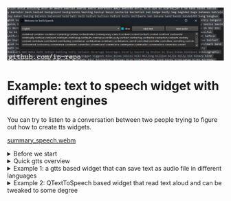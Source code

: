 
<img src="output.jpg" ></omg>





# Example: text to speech widget with different engines

You can try to listen to a conversation between two people trying to figure out how to create tts widgets.

[summary_speech.webm](https://github.com/ip-repo/guides/assets/123945379/14f7f8b5-6822-48ce-bb91-b3de7bcd3596)

<details><summary>Before we start</summary>

First we need to install to python libraries: PySide6 and gtts.
```
#python 3.12
git clone https://github.com/ip-repo/guides.git
cd example-tts-pyside6
python -m venv ttsv
ttsv\Scripts\activate
pip install PySide6 #6.6.2
pip install gtts #2.5.1
```

</details>

<details><summary>Quick gtts overview</summary>

Basic usage
```
#convert txt file to audio
gtts-cli "Hello world" --output hello-world.mp3
#convert txt file to slower audio
gtts-cli "Slow speech" --slow --output hello-world.mp3
gtts-cli -f text.txt --output text-as-speech.mp3
#convert txt file to audio with other supported language
gtts-cli -f text.txt -l fr --output french-speech.mp3 
#convert to other supported language
gtts-cli "Bonjour mounde" -l fr --output french.mp3
#list supported languages
gtts-cli --all
#help
gtts-cli --help
```
String to speech 
```python
from gtts import gTTS
mytext = "Bonjour monde"
language = "fr"
myobj = gTTS(text=mytext, lang=language, slow=False)
myobj.save("french.mp3")

```
Text file to speech mp3
```python
from gtts import gTTS
with open("textfile.txt", "r") as f:
    mytext = f.read()
language = "vi"
myobj = gTTS(text=mytext, lang=language, slow=False)
myobj.save("vietnamese.mp3")

```
</details>
<details><summary>Example 1: a gtts based widget that can save text as audio file in different languages</summary>
	
Lets start by importing the necessary objects and creating a class for our widget.

```python
import gtts
import gtts.lang
from PySide6.QtTextToSpeech import QTextToSpeech
from PySide6.QtWidgets import (QApplication,QStyleFactory, QWidget,QFileDialog, QHBoxLayout,QVBoxLayout, 
								QTextEdit, QPushButton, QComboBox,QCheckBox)
from PySide6.QtGui import QIcon
import time
import subprocess

class TextToSpeechWidget(QWidget):
	def __init__(self, *args, **kargs) -> None:
		super().__init__(*args, **kargs)
        self.init_objects()
		self.init_ui()
		self.init_signals()

```
Next we will create a method to init the ui.

```python
	def init_ui(self):
		self.setWindowTitle("Welcome to TextToSpeech")
		self.setWindowIcon(QIcon("logo.png"))
		self.setGeometry(0,0, 600,400)
		controls_layout = QHBoxLayout()
		controls_layout.setSpacing(2)
		#select language 
		self.lang_box = QComboBox()
		self.lang_box.addItems(self.reverse_lang_dict.keys())
		#save text
		self.save_text_btn =QPushButton("save text")
		#save speech
		self.save_speech_btn = QPushButton("save audio")
		#set slow speech
		self.slow = QCheckBox("slow")
		controls_layout.addWidget(self.lang_box, 3)
		controls_layout.addWidget(self.slow,1//4)
		controls_layout.addWidget(self.save_text_btn, 1)
		controls_layout.addWidget(self.save_speech_btn, 1)
		main_layout = QVBoxLayout()
		#text container
		self.text_edit = QTextEdit()
		main_layout.addLayout(controls_layout,1)
		main_layout.addWidget(self.text_edit, 10)
		self.setLayout(main_layout)

```
Now can create a text object or a language dictionary

```python
def init_objects(self):
	#this number is the maximum characters that will be processed from text edit widget
	self.text_max_len = 5000
	#languages dictionary for combo box and gtts
	self.lang_dict = gtts.lang.tts_langs()
	self.reverse_lang_dict = {}
	for key in self.lang_dict.keys():
		self.reverse_lang_dict[self.lang_dict[key]] = key
	#file handler
	self.file_dialog = QFileDialog()
```
We have created qt object that has signals and this will help us react to user input.
```python
def init_signals(self):
	#save speech clicked
	self.save_speech_btn.clicked.connect(self.save_speech_btn_clicked)
	#save text clicked
	self.save_text_btn.clicked.connect(self.save_txt_btn_clicked)
```
The signlas are linked to methods that get executed when buttons are clicked.
```python
def save_speech_btn_clicked(self):
	#get the text in the text container
	text = self.text_edit.toPlainText()
	if text:
		#disable widget
		self.setDisabled(True)
		self.setWindowTitle("Working on it....")
		#test if user want a slow speech
		if self.slow.checkState().value == 2:
			slow = True
		else:
			slow = False
		#find out which language to use 
		lang = self.reverse_lang_dict[self.lang_box.currentText()]
		#prepare saving path
		file_name, _ = self.file_dialog.getSaveFileName(None,"Save speech as audio",
		"output.mp3","MP3 (*.mp3);;WAV (*.wav);;")
		if file_name:
			#time to creation time
			t1_start = time.perf_counter()
			#create audio file with gtts-cli
			if slow:
				subprocess.run(["gtts-cli", text[:self.text_max_len],"--slow", "--output", file_name, "-l", lang])
			else:
				subprocess.run(["gtts-cli", text[:self.text_max_len],"--output", file_name, "-l", lang])
			#end time
			t1_stop = time.perf_counter()
			print("exection time:",t1_stop - t1_start, "seconds")
		#enable widget
		self.setEnabled(True)
		self.setWindowTitle("Saved: {}".format(file_name))		
	else:
		self.setWindowTitle("Can't convert nothing....")

def save_txt_btn_clicked(self):
	#disable widget
	self.setDisabled(True)
	#prepare text and cut up to the maximum length
	text = self.text_edit.toPlainText()[:self.text_max_len]
	#prepare saving path
	filename,_ = self.file_dialog.getSaveFileName(None,"Save as text file","output.txt",
	"Text Files (*.txt)")
	if filename:
		#save text file
		with open(filename, "w") as f:
			f.write(text)
		#enable widget
		self.setEnabled(True)
		self.setWindowTitle("Saved: {}".format(filename))
			



```
And now we can create out widget and launch it.
```python 
if __name__ == "__main__":
    #create application instance
	app = QApplication()
    #set application style
	app.setStyle(QStyleFactory.keys()[2])
	app_widget = TextToSpeechWidget()
	#maximum characters length to process to speech 
	app_widget.text_max_len = 10000
	app_widget.show()
	app.exec()
```
If you have created a venv and installed the required libraries you can now Run the file **widget_one_run.py**
```python
(ttsv)python widget_one_run.py
```
This will work well depending on your hardware and can take a long time to process try remaining around 5000 characters.
While the speech is being processed the widget is unavailable.
It might seem surprising but 10000 characters can turn into a audio file of 15 mins.
</details>

<details>
	<summary>Example 2: QTextToSpeech based widget that read text aloud and can be tweaked to some degree</summary>
Lets start by importing the necessary objects and creating a class for our widget.
	
```python
from PySide6.QtTextToSpeech import QTextToSpeech
from PySide6.QtWidgets import (QApplication,QStyleFactory, QWidget,QSpinBox, QFileDialog, QHBoxLayout,QVBoxLayout, 
								QTextEdit, QPushButton, QComboBox,QLabel)
from PySide6.QtGui import QIcon

class TextToSpeetQt(QWidget):
	def __init__(self, *args, **kargs) -> None:
		super().__init__(*args, **kargs)
		self.init_ui()
		self.init_objects()
		self.init_signals()

```
Next we will create a method to init the ui.
```python
def init_ui(self):
	self.setWindowTitle("Welcome to TextToSpeech")
	self.setWindowIcon(QIcon("logo.png"))
	main_layout = QVBoxLayout()
	controls_layout = QHBoxLayout()
	self.open_text_btn = QPushButton("Open")
	self.pitch_box = QSpinBox()
	self.pitch_box.setRange(-10,10)
	self.rate_box = QSpinBox()
	self.rate_box.setRange(-10,10)
	self.volume_box = QSpinBox()
	self.volume_box.setValue(1)
	self.volume_box.setRange(0	,10)
	self.say_btn = QPushButton("say")
	self.voice_box = QComboBox()
	self.label1 = QLabel("")
	controls_layout.addWidget(self.open_text_btn)
	controls_layout.addWidget(self.pitch_box)
	controls_layout.addWidget(self.rate_box)
	controls_layout.addWidget(self.volume_box)
	controls_layout.addWidget(self.voice_box)
	controls_layout.addWidget(self.say_btn)

	self.text_edit = QTextEdit()
	main_layout.addLayout(controls_layout, 1)
	main_layout.addWidget(self.text_edit, 9)
	main_layout.addWidget(self.label1,1//3)
	self.setLayout(main_layout)	
```
 Then  create the init signals and objects methods.
 ```python
def init_signals(self):
		self.open_text_btn.clicked.connect(self.open_text_file)
		self.say_btn.clicked.connect(self.say)
		self.tts.stateChanged.connect(self.update_state)
		self.tts.sayingWord.connect(self.current_word)

def init_objects(self):
	self.file_dialog = QFileDialog()
	self.tts = QTextToSpeech()
	self.last_10_word = []
	self.voice_dict = {}
	for i, voice in enumerate(self.tts.availableVoices()):
		name = voice.name()
		gender = voice.gender()
		if name and gender:
			self.voice_dict[i] = [name, gender, voice.genderName(gender)]
			self.voice_box.addItem(name)
			
	self.tts.setVoice(self.tts.availableVoices()[2])
	self.tts.setVolume(1.0)
	self.tts.setRate(0.0)
	self.tts.setPitch(0.0)
```

```python
def open_text_file(self):
	file_name, _ = self.file_dialog.getOpenFileName(
		parent=None,
		caption="Open a text file",
		dir=".",
		filter="Text files (*.txt)"
	)
	if file_name:
		with open(file_name, "r") as f:
			text = f.read()
			self.text_edit.setText(text)
			self.setWindowTitle(file_name)
	else:
		self.setWindowTitle("Welcom to Text To Speech")
```
```python
def say(self):
	if self.say_btn.text() == "say":
		current_voice = self.voice_box.currentText()
		for  voice in self.tts.availableVoices():
			if voice.name() == current_voice:
				self.tts.setVoice(voice)
		self.tts.setPitch(self.pitch_box.value()/10.0)
		self.tts.setRate(self.rate_box.value()/10.0)
		self.tts.setVolume(self.volume_box.value()/10.0)

		self.tts.say(self.text_edit.toPlainText())
		self.say_btn.setText("stop")	
	else:
		self.tts.stop()
		self.say_btn.setText("say")
```

```python
def update_state(self, *args):
	if self.tts.state() == QTextToSpeech.State.Ready:
		self.say_btn.setText("say")
						
def current_word(self, *args):
	if len(self.last_10_word) < 3:
		self.last_10_word.append(args[0])
		self.create_nice_html(args[0])
	else:
		self.last_10_word.insert(0, args[0])

		self.last_10_word.pop(-1)
		self.create_nice_html(args[0])
```

```python
def create_nice_html(self,current: str, color: str="yellow",words_color: str="white"):
	current_word = "<font color={}>{}</font>"
	res = ""
	for word in self.last_10_word:
		if word == current:
			current_word = "<font color={}>{} </font>".format(color, current)
			res+=current_word + " "
		else:
			other_word = "<font color={}>{}</font>".format(words_color, word)
			res+=other_word + " "
	self.label1.setText(res)
```

```python
if __name__ == "__main__":
	app = QApplication()
	app.setStyle(QStyleFactory.keys()[2])
	app_widget = TextToSpeetQt()
	app_widget.show()
	app.exec()
   

```

</details>

